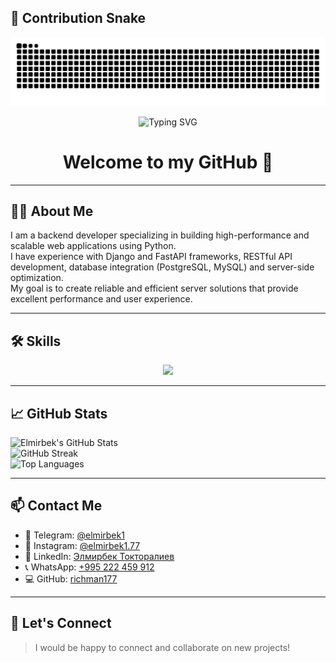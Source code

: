 <!-- GitHub Profile README -->

## 🐍 Contribution Snake

![snake gif](https://github.com/richman177/richman177/blob/output/github-contribution-grid-snake.svg)


<p align="center">
  <img src="https://readme-typing-svg.demolab.com?font=Fira+Code&size=24&pause=1000&color=F75C7E&center=true&vCenter=true&width=435&lines=Hi+I+am+Elmirbek;Python+Backend+Developer;FastAPI+%7C+Django+%7C+PostgreSQL+%7C+Docker" alt="Typing SVG" />
</p>

<h1 align="center">Welcome to my GitHub 👋</h1>

---

## 🧑‍💻 About Me

I am a backend developer specializing in building high-performance and scalable web applications using Python.  
I have experience with Django and FastAPI frameworks, RESTful API development, database integration (PostgreSQL, MySQL) and server-side optimization.  
My goal is to create reliable and efficient server solutions that provide excellent performance and user experience.

---

## 🛠 Skills

<p align="center">
  <img src="https://skillicons.dev/icons?i=python,django,fastapi,postgresql,redis,websocket,docker,linux,aws,github,git,postman,graphql,nginx,sqlite,rest" />
</p>

---

## 📈 GitHub Stats

![Elmirbek's GitHub Stats](https://github-readme-stats.vercel.app/api?username=richman177&theme=vue-dark&show_icons=true&hide_border=true&count_private=true)  
![GitHub Streak](https://github-readme-streak-stats.herokuapp.com?user=richman177&theme=vue-dark&hide_border=true)  
![Top Languages](https://github-readme-stats.vercel.app/api/top-langs/?username=richman177&theme=vue-dark&layout=compact&hide_border=true&hide=TypeScript,SCSS,Dockerfile,HTML,Make)

---

## 📫 Contact Me

- 📩 Telegram: [@elmirbek1](https://t.me/elmirbek1)  
- 📸 Instagram: [@elmirbek1.77](https://www.instagram.com/elmirbek1.77/)  
- 💼 LinkedIn: [Элмирбек Токторалиев](https://www.linkedin.com/in/элмирбек-токторалиев-b3891a353/)  
- 📞 WhatsApp: [+995 222 459 912](https://wa.me/995222459912)  
- 💻 GitHub: [richman177](https://github.com/richman177)

---

## 🙌 Let's Connect

> I would be happy to connect and collaborate on new projects!
